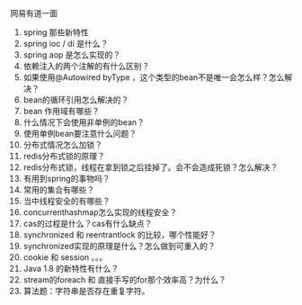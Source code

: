 网易有道一面

1. spring 那些新特性
2. spring ioc / di 是什么？
3. spring aop 是怎么实现的？
4. 依赖注入的两个注解的有什么区别？
5. 如果使用@Autowired byType ，这个类型的bean不是唯一会怎么样？怎么解决？
6. bean的循环引用怎么解决的？
7. bean 作用域有哪些？
8. 什么情况下会使用非单例的bean？
9. 使用单例bean要注意什么问题？
10. 分布式情况怎么加锁？
11. redis分布式锁的原理？
12. redis分布式锁，线程在拿到锁之后挂掉了。会不会造成死锁？怎么解决？
13. 有用到spring的事物吗？
14. 常用的集合有哪些？
15. 当中线程安全的有哪些？
16. concurrenthashmap怎么实现的线程安全？
17. cas的过程是什么？cas有什么缺点？
18. synchronized 和 reentrantlock 的比较，哪个性能好？
19. synchronized实现的原理是什么？怎么做到可重入的？
20. cookie 和 session 。。。
21. Java 1.8 的新特性有什么？
22. stream的foreach 和 直接手写的for那个效率高？为什么？
23. 算法题：字符串是否存在重复字符。